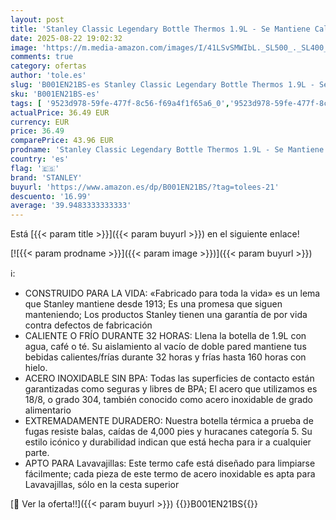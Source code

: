 ```yaml
---
layout: post
title: 'Stanley Classic Legendary Bottle Thermos 1.9L - Se Mantiene Caliente o Frío 32 Horas - Botella Termica de Acero Inoxidable - Termo Cafe Sin BPA - Apto Para Lavavajillas'
date: 2025-08-22 19:02:32
image: 'https://m.media-amazon.com/images/I/41LSvSMWIbL._SL500_._SL400_.jpg'
comments: true
category: ofertas
author: 'tole.es'
slug: 'B001EN21BS-es Stanley Classic Legendary Bottle Thermos 1.9L - Se...'
sku: 'B001EN21BS-es'
tags: [ '9523d978-59fe-477f-8c56-f69a4f1f65a6_0','9523d978-59fe-477f-8c56-f69a4f1f65a6_3101','Almacenamiento de cocina y despensa','Arborist Merchandising Root','Botellas aislantes','Hogar y cocina','Recipientes aislantes para bebidas','Self Service','Special Features Stores','Termos','cafe','stanley','🇪🇸', ]
actualPrice: 36.49 EUR
currency: EUR
price: 36.49
comparePrice: 43.96 EUR
prodname: 'Stanley Classic Legendary Bottle Thermos 1.9L - Se Mantiene Caliente o Frío 32 Horas - Botella Termica de Acero Inoxidable - Termo Cafe Sin BPA - Apto Para Lavavajillas'
country: 'es'
flag: '🇪🇸'
brand: 'STANLEY'
buyurl: 'https://www.amazon.es/dp/B001EN21BS/?tag=tolees-21'
descuento: '16.99'
average: '39.9483333333333'
---
```


Está [{{< param title >}}]({{< param buyurl >}}) en el siguiente enlace!

[![{{< param prodname >}}]({{< param image >}})]({{< param buyurl >}})

ℹ️:

- CONSTRUIDO PARA LA VIDA: «Fabricado para toda la vida» es un lema que Stanley mantiene desde 1913; Es una promesa que siguen manteniendo; Los productos Stanley tienen una garantía de por vida contra defectos de fabricación
- CALIENTE O FRÍO DURANTE 32 HORAS: Llena la botella de 1.9L con agua, café o té. Su aislamiento al vacío de doble pared mantiene tus bebidas calientes/frías durante 32 horas y frías hasta 160 horas con hielo.
- ACERO INOXIDABLE SIN BPA: Todas las superficies de contacto están garantizadas como seguras y libres de BPA; El acero que utilizamos es 18/8, o grado 304, también conocido como acero inoxidable de grado alimentario
- EXTREMADAMENTE DURADERO: Nuestra botella térmica a prueba de fugas resiste balas, caídas de 4,000 pies y huracanes categoría 5. Su estilo icónico y durabilidad indican que está hecha para ir a cualquier parte.
- APTO PARA Lavavajillas: Este termo cafe está diseñado para limpiarse fácilmente; cada pieza de este termo de acero inoxidable es apta para Lavavajillas, sólo en la cesta superior

[🛒 Ver la oferta!!]({{< param buyurl >}})
{{<world>}}B001EN21BS{{</world>}}
